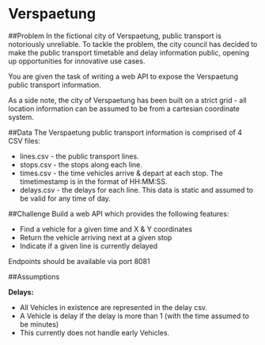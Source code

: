 # Verspaetung

##Problem
In the fictional city of Verspaetung, public transport is notoriously unreliable. To tackle the problem, the city council has decided to make the public transport timetable and delay information public, opening up opportunities for innovative use cases.

You are given the task of writing a web API to expose the Verspaetung public transport information.

As a side note, the city of Verspaetung has been built on a strict grid - all location information can be assumed to be from a cartesian coordinate system.

##Data
The Verspaetung public transport information is comprised of 4 CSV files:

* lines.csv - the public transport lines.
* stops.csv - the stops along each line.
* times.csv - the time vehicles arrive & depart at each stop. The timetimestamp is in the format of HH:MM:SS.
* delays.csv - the delays for each line. This data is static and assumed to be valid for any time of day.

##Challenge
Build a web API which provides the following features:

* Find a vehicle for a given time and X & Y coordinates  
* Return the vehicle arriving next at a given stop 
* Indicate if a given line is currently delayed

Endpoints should be available via port 8081

##Assumptions

**Delays:**   

* All Vehicles in existence are represented in the delay csv. 
* A Vehicle is delay if the delay is more than 1 (with the time assumed to be minutes) 
* This currently does not handle early Vehicles. 
